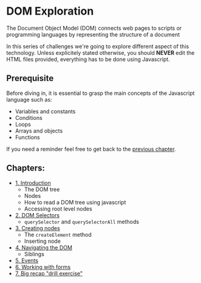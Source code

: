 # DOM Exploration

The Document Object Model (DOM) connects web pages to scripts or programming languages by representing the structure of a document

In this series of challenges we're going to explore different aspect of this technology. Unless explicitely stated otherwise, you should **NEVER** edit the HTML files provided, everything has to be done using Javascript.

## Prerequisite

Before diving in, it is essential to grasp the main concepts of the Javascript language such as:

- Variables and constants
- Conditions
- Loops
- Arrays and objects
- Functions

If you need a reminder feel free to get back to the [previous chapter](../01-algo-js).

## Chapters:

- [1. Introduction](./1.Introduction) 
  - The DOM tree
  - Nodes
  - How to read a DOM tree using javascript
  - Accessing root level nodes
- [2. DOM Selectors](./2.Selectors)
  - `querySelector` and `querySelectorAll` methods
- [3. Creating nodes](./3.Create)
  - The `createElement` method
  - Inserting node
- [4. Navigating the DOM](./4.Navigate)
  - Siblings
- [5. Events](./5.Events)
- [6. Working with forms](./6.Forms)
- [7. Big recap "drill exercise"](./7.DOM-drill)

